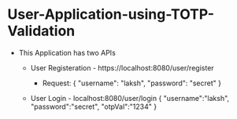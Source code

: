 # User-Application-using-TOTP-Validation

- This Application has two APIs

  * User Registeration - https://localhost:8080/user/register
    - Request:
      {
        "username": "laksh",
        "password": "secret"
      }

  * User Login - localhost:8080/user/login
     {
        "username":"laksh",
        "password":"secret",
        "otpVal":"1234"
     }
